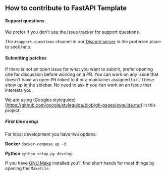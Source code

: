 ## How to contribute to FastAPI Template

#### Support questions
We prefer if you don't use the issue tracker for support questions.

The `#support-questions` channel in our
[Discord server](https://discord.gg/FWNRMcF) is the preferred place to seek
help.

#### Submitting patches
If there is not an open issue for what you want to submit, prefer opening one 
for discussion before working on a PR. You can work on any issue that doesn't 
have an open PR linked to it or a maintainer assigned to it. These show up in
the sidebar. No need to ask if you can work on an issue that interests you.

We are using
(Googles styleguide)[https://github.com/google/styleguide/blob/gh-pages/pyguide.md]
in this project.

##### First time setup
For local development you have two options:

**Docker**
`docker-compose up -d`

**Python**
`python setup.py develop`

If you have [GNU Make](https://www.gnu.org/software/make/) installed you'll
find short hands for most things by opening the `Makefile`.

